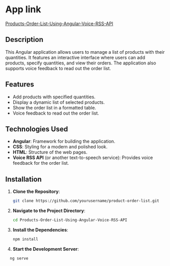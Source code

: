 
# App link
[Products-Order-List-Using-Angular-Voice-RSS-API ](https://products-order-list.netlify.app/)

## Description

This Angular application allows users to manage a list of products with their quantities. It features an interactive interface where users can add products, specify quantities, and view their orders. The application also supports voice feedback to read out the order list.

## Features

- Add products with specified quantities.
- Display a dynamic list of selected products.
- Show the order list in a formatted table.
- Voice feedback to read out the order list.

## Technologies Used

- **Angular**: Framework for building the application.
- **CSS**: Styling for a modern and polished look.
- **HTML**: Structure of the web pages.
- **Voice RSS API** (or another text-to-speech service): Provides voice feedback for the order list.


## Installation

1. **Clone the Repository**:
   ```bash
   git clone https://github.com/yourusername/product-order-list.git
2. **Navigate to the Project Directory**:
   ```bash
   cd Products-Order-List-Using-Angular-Voice-RSS-API
3. **Install the Dependencies**:
   ```bash
   npm install
4. **Start the Development Server**:
 ```bash
   ng serve


